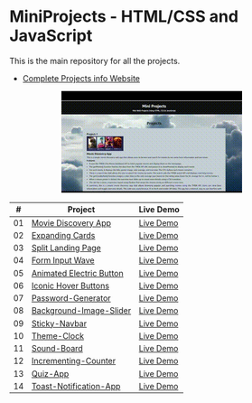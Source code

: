 # MiniProjects - HTML/CSS and JavaScript

This is the main repository for all the projects.
- [Complete Projects info Website](https://pramodprojects.great-site.net/)

  
<p align="center">
  <img src="https://github.com/pramodsoman/MiniProjects/blob/master/1_Main_resources/website_overveiw.gif" alt="Project GIF" loop="2">
</p>


| #   | Project                            | Live Demo                            |
| --- | ---------------------------------- | ------------------------------------ |
| 01  | [Movie Discovery App](https://github.com/pramodsoman/MiniProjects/tree/master/movie-app)  | [Live Demo](https://pramodprojects.great-site.net/movie-app/index4.html) |
| 02  | [Expanding Cards](https://github.com/pramodsoman/MiniProjects/tree/master/expanding-cards)  | [Live Demo](https://pramodprojects.great-site.net/expanding-cards/index1.html) |
| 03  | [Split Landing Page](https://github.com/pramodsoman/MiniProjects/tree/master/split-landing-page)  | [Live Demo](https://pramodprojects.great-site.net/split-landing-page/index2.html) |
| 04  | [Form Input Wave](https://github.com/pramodsoman/MiniProjects/tree/master/form-input-wave)  | [Live Demo](https://pramodprojects.great-site.net/form-input-wave/index3.html) |
| 05  | [Animated Electric Button](https://github.com/pramodsoman/MiniProjects/tree/master/Animated-Electric-Button) | [Live Demo](https://pramodprojects.great-site.net/Animated-Electric-Button/index.html) |
| 06  | [Iconic Hover Buttons](https://github.com/pramodsoman/MiniProjects/tree/master/Iconic-Hover-Buttons) | [Live Demo](https://pramodprojects.great-site.net/Iconic%20Hover%20Buttons/index.html) |
| 07  | [Password-Generator](https://github.com/pramodsoman/MiniProjects/tree/master/Password-Generator) | [Live Demo](https://pramodprojects.great-site.net/Password-Generator/index.html) |
| 08  | [Background-Image-Slider](https://github.com/pramodsoman/MiniProjects/tree/master/background-image-slider) | [Live Demo](https://pramodprojects.great-site.net/background-image-slider/index.html) |
| 09  | [Sticky-Navbar](https://github.com/pramodsoman/MiniProjects/tree/master/sticky-navbar) | [Live Demo](https://pramodprojects.great-site.net/sticky-navbar/index.html) |
| 10  | [Theme-Clock](https://github.com/pramodsoman/MiniProjects/tree/master/theme-clock) | [Live Demo](https://pramodprojects.great-site.net/theme-clock/index.html) |
| 11  | [Sound-Board](https://github.com/pramodsoman/MiniProjects/tree/master/sound-board) | [Live Demo](https://pramodprojects.great-site.net/sound-board/index.html) |
| 12  | [Incrementing-Counter](https://github.com/pramodsoman/MiniProjects/tree/master/incrementing-counter) | [Live Demo](https://pramodprojects.great-site.net/incrementing-counter/index.html) |
| 13  | [Quiz-App](https://github.com/pramodsoman/MiniProjects/tree/master/quiz-app) | [Live Demo](https://pramodprojects.great-site.net/quiz-app/index.html) |
| 14  | [Toast-Notification-App](https://github.com/pramodsoman/MiniProjects/tree/master/toast-notification) | [Live Demo](https://pramodprojects.great-site.net/toast-notification/index.html) |
